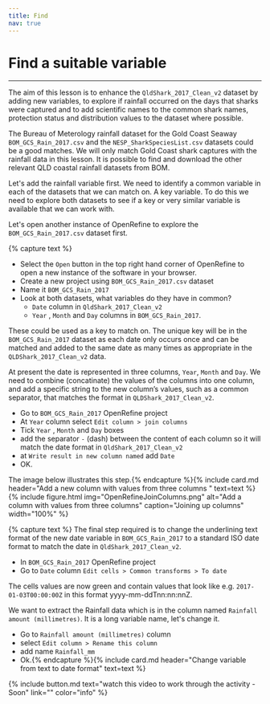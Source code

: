 ```yaml
---
title: Find
nav: true
---
```

# Find a suitable variable

--------

The aim of this lesson is to enhance the  `QldShark_2017_Clean_v2` dataset by adding new variables, to explore if rainfall occurred on the days that sharks were captured and to add scientific names to the common shark names, protection status and distribution values to the dataset where possible. 

The Bureau of Meterology rainfall dataset for the Gold Coast Seaway `BOM_GCS_Rain_2017.csv` and the `NESP_SharkSpeciesList.csv` datasets could be a good matches. We will only match Gold Coast shark captures with the rainfall data in this lesson. It is possible to find and download the other relevant QLD coastal rainfall datasets from BOM.

Let's add the rainfall variable first.  We need to identify a common variable in each of the datasets that we can match on.  A key variable.  To do this we need to explore both datasets to see if a key or very similar variable is available that we can work with. 

Let's open another instance of OpenRefine to explore the  `BOM_GCS_Rain_2017.csv` dataset first.  

{% capture text %}
- Select the `Open` button in the top right hand corner of OpenRefine to open a new instance of the software in your browser.  
- Create a new project using  `BOM_GCS_Rain_2017.csv`  dataset
- Name it  `BOM_GCS_Rain_2017`
- Look at both datasets, what variables do they have in common?
  - `Date`  column in  `QldShark_2017_Clean_v2`
  - `Year` ,  `Month` and  `Day` columns in  `BOM_GCS_Rain_2017`.
 
These could be used as a key to match on. The unique key will be in the `BOM_GCS_Rain_2017` dataset as each date only occurs once and can be matched and added to the same date as many times as appropriate in the `QLDShark_2017_Clean_v2` data.

At present the date is represented in three columns, `Year`, `Month` and `Day`. We need to combine (concatinate) the values of the columns into one column, and add a specific string to the new column’s values, such as a common separator, that matches the format in `QLDShark_2017_Clean_v2`.

- Go to `BOM_GCS_Rain_2017` OpenRefine project
- At  `Year`  column select  `Edit column > join columns`
- Tick  `Year` ,  `Month`  and  `Day`  boxes
- add the separator  `-` (dash) between the content of each column so it will match the date format in `QldShark_2017_Clean_v2`
- at   `Write result in new column named`  add  `Date`
- OK.

The image below illustrates this step.{% endcapture %}{% include card.md header="Add a new column with values from three columns " text=text %}
{% include figure.html img="OpenRefineJoinColumns.png" alt="Add a column with values from three columns" caption="Joining up columns" width="100%" %}

{% capture text %}
The final step required is to change the underlining text format of the new date variable in `BOM_GCS_Rain_2017` to a standard ISO date format to match the date in `QldShark_2017_Clean_v2`.
- In `BOM_GCS_Rain_2017` OpenRefine project
- Go to `Date` column  `Edit cells > Common transforms > To date`

The cells values are now green and contain values that look like e.g. `2017-01-03T00:00:00Z` in this format yyyy-mm-ddTnn:nn:nnZ.

We want to extract the Rainfall data which is in the column named `Rainfall amount (millimetres)`. It is a long variable name, let's change it.
- Go to `Rainfall amount (millimetres)` column
- select `Edit column > Rename this column`
- add name `Rainfall_mm`
- Ok.{% endcapture %}{% include card.md header="Change variable from text to date format" text=text %}

{% include button.md text="watch this video to work through the activity - Soon" link="" color="info" %}
